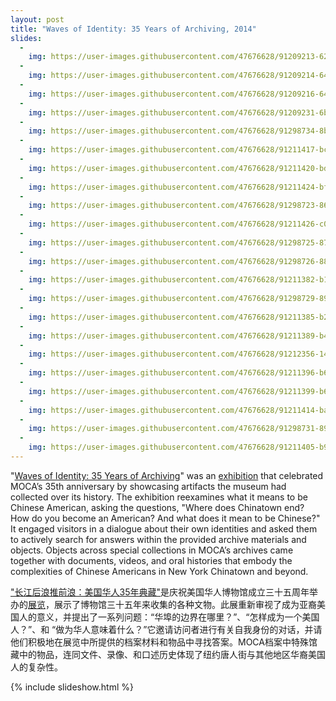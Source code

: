```yaml
---
layout: post
title: "Waves of Identity: 35 Years of Archiving, 2014"
slides:
  -
    img: https://user-images.githubusercontent.com/47676628/91209213-62e9c280-e6d9-11ea-9094-e89d0bb621c3.JPG
  -
    img: https://user-images.githubusercontent.com/47676628/91209214-641aef80-e6d9-11ea-89b4-4fd0e7dbd9af.JPG
  -
    img: https://user-images.githubusercontent.com/47676628/91209216-641aef80-e6d9-11ea-8760-24be4dc7e9f0.jpg
  -
    img: https://user-images.githubusercontent.com/47676628/91209231-6b41fd80-e6d9-11ea-8f1a-1945f879b108.jpg
  -
    img: https://user-images.githubusercontent.com/47676628/91298734-8b6fcc00-e76e-11ea-8376-0d34d6c981d7.jpg
  -
    img: https://user-images.githubusercontent.com/47676628/91211417-bc072580-e6dc-11ea-8504-7a3f21d428f8.jpg
  -
    img: https://user-images.githubusercontent.com/47676628/91211420-bdd0e900-e6dc-11ea-9513-a7e21a6a44ec.jpg
  -
    img: https://user-images.githubusercontent.com/47676628/91211424-bf9aac80-e6dc-11ea-9d8a-17d2def580f8.jpg
  -
    img: https://user-images.githubusercontent.com/47676628/91298723-86ab1800-e76e-11ea-897c-46130b3f12ed.jpg
  -
    img: https://user-images.githubusercontent.com/47676628/91211426-c0cbd980-e6dc-11ea-81c9-a2d0dd2c30db.jpg
  -
    img: https://user-images.githubusercontent.com/47676628/91298725-87dc4500-e76e-11ea-89e2-0e81ca3396ea.jpg
  -
    img: https://user-images.githubusercontent.com/47676628/91298726-8874db80-e76e-11ea-8b7e-c67385942bbb.jpg
  -
    img: https://user-images.githubusercontent.com/47676628/91211382-b14c9080-e6dc-11ea-9562-c401f7e5150c.jpg
  -
    img: https://user-images.githubusercontent.com/47676628/91298729-890d7200-e76e-11ea-85bf-b6472d26609f.jpg
  -
    img: https://user-images.githubusercontent.com/47676628/91211385-b27dbd80-e6dc-11ea-958b-dfb72ea675d5.jpg
  -
    img: https://user-images.githubusercontent.com/47676628/91211389-b4478100-e6dc-11ea-953a-198982d22b46.jpg
  -
    img: https://user-images.githubusercontent.com/47676628/91212356-148af280-e6de-11ea-8cfa-e3c1394ac967.jpg
  -
    img: https://user-images.githubusercontent.com/47676628/91211396-b6114480-e6dc-11ea-9cfe-73c28f894a06.jpg
  -
    img: https://user-images.githubusercontent.com/47676628/91211399-b6a9db00-e6dc-11ea-8b24-93c6106607c4.jpg
  -
    img: https://user-images.githubusercontent.com/47676628/91211414-bad5f880-e6dc-11ea-907c-06c240c6ff75.jpg
  -
    img: https://user-images.githubusercontent.com/47676628/91298731-89a60880-e76e-11ea-92bc-2eeec999d628.jpg
  -
    img: https://user-images.githubusercontent.com/47676628/91211405-b90c3500-e6dc-11ea-9bd0-741c6161a7f0.jpg
---
```


"[Waves of Identity: 35 Years of Archiving](http://www.mocanyc.org/about/press/press_release/museum_of_chinese_in_america_to_present_waves_of_identity_35_years_of_arch)" was an [exhibition](http://www.mocanyc.org/exhibitions/waves_of_identity) that celebrated MOCA’s 35th anniversary by showcasing artifacts the museum had collected over its history. The exhibition reexamines what it means to be Chinese American, asking the questions, "Where does Chinatown end? How do you become an American? And what does it mean to be Chinese?" It engaged visitors in a dialogue about their own identities and asked them to actively search for answers within the provided archive materials and objects. Objects across special collections in MOCA’s archives came together with documents, videos, and oral histories that embody the complexities of Chinese Americans in New York Chinatown and beyond. 

["长江后浪推前浪：美国华人35年典藏"](http://www.mocanyc.org/about/press/press_release/museum_of_chinese_in_america_to_present_waves_of_identity_35_years_of_arch)是庆祝美国华人博物馆成立三十五周年举办的[展览](http://www.mocanyc.org/exhibitions/waves_of_identity)，展示了博物馆三十五年来收集的各种文物。此展重新审视了成为亚裔美国人的意义，并提出了一系列问题：“华埠的边界在哪里？”、“怎样成为一个美国人？”、和 “做为华人意味着什么？”它邀请访问者进行有关自我身份的对话，并请他们积极地在展览中所提供的档案材料和物品中寻找答案。MOCA档案中特殊馆藏中的物品，连同文件、录像、和口述历史体现了纽约唐人街与其他地区华裔美国人的复杂性。

{% include slideshow.html %}
